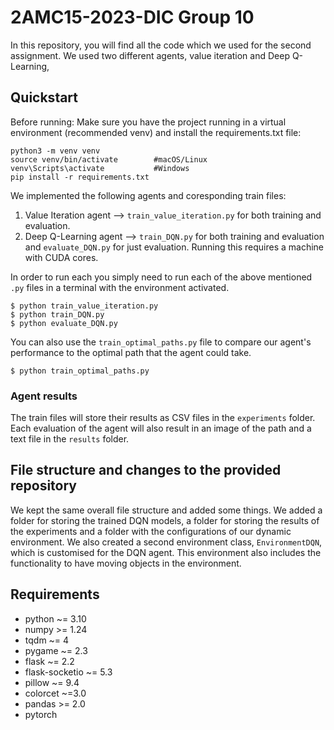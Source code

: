 # 2AMC15-2023-DIC Group 10
In this repository, you will find all the code which we used for the second assignment. We used two different agents,
value iteration and Deep Q-Learning, 


## Quickstart

Before running:
Make sure you have the project running in a virtual environment (recommended venv) and install the requirements.txt file:

```commandline
python3 -m venv venv
source venv/bin/activate        #macOS/Linux
venv\Scripts\activate           #Windows
pip install -r requirements.txt
```

We implemented the following agents and coresponding train files:
1. Value Iteration agent --> `train_value_iteration.py` for both training and evaluation.
2. Deep Q-Learning agent --> `train_DQN.py` for both training and evaluation and `evaluate_DQN.py` for just evaluation. Running this requires a machine with CUDA cores.

In order to run each you simply need to run each of the above mentioned `.py` files in a terminal with the environment activated.
```commandline
$ python train_value_iteration.py
$ python train_DQN.py
$ python evaluate_DQN.py
```
You can also use the `train_optimal_paths.py` file to compare our agent's performance to the optimal path that the agent could take.
```commandline
$ python train_optimal_paths.py
```

### Agent results
The train files will store their results as CSV files in the `experiments` folder. 
Each evaluation of the agent will also result in an image of the path and a text file in the `results` folder.

## File structure and changes to the provided repository
We kept the same overall file structure and added some things. We added a folder for storing the trained DQN models, 
a folder for storing the results of the experiments and a folder with the configurations of our dynamic environment.
We also created a second environment class, `EnvironmentDQN`, which is customised for the DQN agent. This environment
also includes the functionality to have moving objects in the environment. 

## Requirements

- python ~= 3.10
- numpy >= 1.24
- tqdm ~= 4
- pygame ~= 2.3
- flask ~= 2.2
- flask-socketio ~= 5.3
- pillow ~= 9.4
- colorcet ~=3.0
- pandas >= 2.0
- pytorch